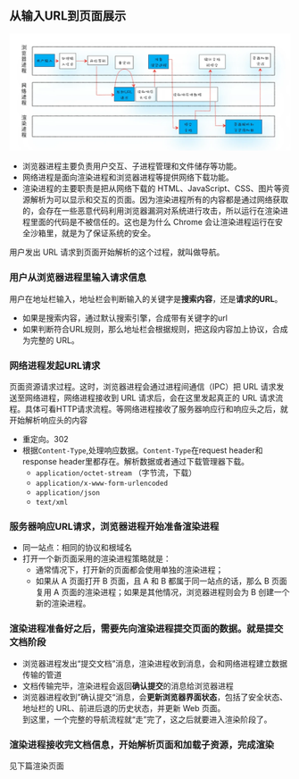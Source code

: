 ## 从输入URL到页面展示
![从输入URL到页面展示](../../Images/浏览器/从输入URL到页面展示.png)
- 浏览器进程主要负责用户交互、子进程管理和文件储存等功能。
- 网络进程是面向渲染进程和浏览器进程等提供网络下载功能。
- 渲染进程的主要职责是把从网络下载的 HTML、JavaScript、CSS、图片等资源解析为可以显示和交互的页面。因为渲染进程所有的内容都是通过网络获取的，会存在一些恶意代码利用浏览器漏洞对系统进行攻击，所以运行在渲染进程里面的代码是不被信任的。这也是为什么 Chrome 会让渲染进程运行在安全沙箱里，就是为了保证系统的安全。

用户发出 URL 请求到页面开始解析的这个过程，就叫做导航。
### 用户从浏览器进程里**输入请求信息**    
  用户在地址栏输入，地址栏会判断输入的关键字是**搜索内容**，还是**请求的URL**。
  + 如果是搜索内容，通过默认搜索引擎，合成带有关键字的url
  + 如果判断符合URL规则，那么地址栏会根据规则，把这段内容加上协议，合成为完整的 URL。

### 网络进程**发起URL请求**  
  页面资源请求过程。这时，浏览器进程会通过进程间通信（IPC）把 URL 请求发送至网络进程，网络进程接收到 URL 请求后，会在这里发起真正的 URL 请求流程。具体可看HTTP请求流程。等网络进程接收了服务器响应行和响应头之后，就开始解析响应头的内容  
  + 重定向。302
  + 根据`Content-Type`,处理响应数据。`Content-Type`在request header和response header里都存在。解析数据或者通过下载管理器下载。  
    + `application/octet-stream` （字节流，下载）
    + `application/x-www-form-urlencoded`
    + `application/json`
    + `text/xml`

### 服务器响应URL请求，浏览器进程开始**准备渲染进程**  
  + 同一站点：相同的协议和根域名
  + 打开一个新页面采用的渲染进程策略就是：  
    + 通常情况下，打开新的页面都会使用单独的渲染进程；  
    + 如果从 A 页面打开 B 页面，且 A 和 B 都属于同一站点的话，那么 B 页面复用 A 页面的渲染进程；如果是其他情况，浏览器进程则会为 B 创建一个新的渲染进程。 

### 渲染进程准备好之后，需要先向渲染进程提交页面的数据。就是**提交文档阶段**  
  + 浏览器进程发出“提交文档”消息，渲染进程收到消息，会和网络进程建立数据传输的管道
  + 文档传输完毕，渲染进程会返回**确认提交**的消息给浏览器进程
  + 浏览器进程收到”确认提交“消息，会**更新浏览器界面状态**，包括了安全状态、地址栏的 URL、前进后退的历史状态，并更新 Web 页面。  
  到这里，一个完整的导航流程就“走”完了，这之后就要进入渲染阶段了。


### 渲染进程接收完文档信息，开始**解析页面和加载子资源**，完成渲染
 见下篇渲染页面